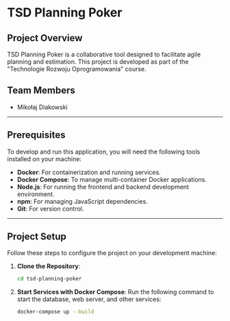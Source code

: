 # TSD Planning Poker

## Project Overview
TSD Planning Poker is a collaborative tool designed to facilitate agile planning and estimation. This project is developed as part of the "Technologie Rozwoju Oprogramowania" course.

## Team Members
- Mikołaj Diakowski

---

## Prerequisites
To develop and run this application, you will need the following tools installed on your machine:
- **Docker**: For containerization and running services.
- **Docker Compose**: To manage multi-container Docker applications.
- **Node.js**: For running the frontend and backend development environment.
- **npm**: For managing JavaScript dependencies.
- **Git**: For version control.

---

## Project Setup
Follow these steps to configure the project on your development machine:

1. **Clone the Repository**:
    ```bash
    cd tsd-planning-poker
    ```

2. **Start Services with Docker Compose**:
    Run the following command to start the database, web server, and other services:
    ```bash
    docker-compose up --build
    ```
